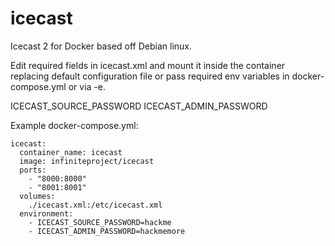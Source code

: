 # icecast
Icecast 2 for Docker based off Debian linux.

Edit required fields in icecast.xml and mount it inside the container replacing default configuration file or pass required env variables in docker-compose.yml or via -e.

ICECAST_SOURCE_PASSWORD
ICECAST_ADMIN_PASSWORD

Example docker-compose.yml:
```
icecast:
  container_name: icecast
  image: infiniteproject/icecast
  ports:
    - "8000:8000"
    - "8001:8001"
  volumes:
    ./icecast.xml:/etc/icecast.xml
  environment:
    - ICECAST_SOURCE_PASSWORD=hackme
    - ICECAST_ADMIN_PASSWORD=hackmemore
```
